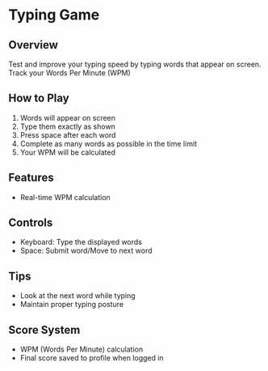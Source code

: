 # Typing Game

## Overview
Test and improve your typing speed by typing words that appear on screen. Track your Words Per Minute (WPM) 

## How to Play
1. Words will appear on screen
2. Type them exactly as shown
3. Press space after each word
4. Complete as many words as possible in the time limit
5. Your WPM will be calculated

## Features
- Real-time WPM calculation

## Controls
- Keyboard: Type the displayed words
- Space: Submit word/Move to next word

## Tips
- Look at the next word while typing
- Maintain proper typing posture

## Score System
- WPM (Words Per Minute) calculation
- Final score saved to profile when logged in